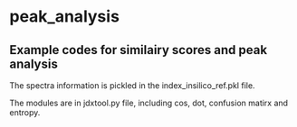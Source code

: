 # peak_analysis
## Example codes for similairy scores and peak analysis
The spectra information is pickled in the index_insilico_ref.pkl file.

The modules are in jdxtool.py file, including cos, dot, confusion matirx and entropy.
